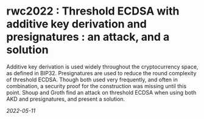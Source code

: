 # rwc2022 : Threshold ECDSA with additive key derivation and presignatures : an attack, and a solution

Additive key derivation is used widely throughout the cryptocurrency space, as defined in BIP32.
Presignatures are used to reduce the round complexity of threshold ECDSA. Though both used
very frequently, and often in combination, a security proof for the construction was missing until 
this point. Shoup and Groth find an attack on threshold ECDSA when using both AKD and presignatures,
and present a solution. 

*2022-05-11*
